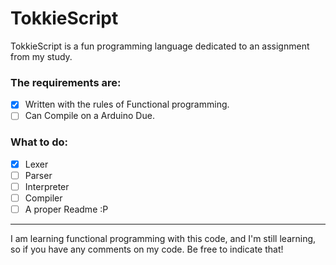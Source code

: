 # TokkieScript
TokkieScript is a fun programming language dedicated to an assignment from my study.

### The requirements are:
- [x] Written with the rules of Functional programming.
- [ ] Can Compile on a Arduino Due.

### What to do:
- [x] Lexer
- [ ] Parser
- [ ] Interpreter
- [ ] Compiler
- [ ] A proper Readme :P

___
I am learning functional programming with this code, and I'm still learning,   
so if you have any comments on my code. Be free to indicate that!
